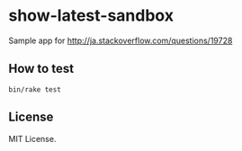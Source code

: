 # show-latest-sandbox
Sample app for http://ja.stackoverflow.com/questions/19728

## How to test

```
bin/rake test
```

## License
MIT License.
